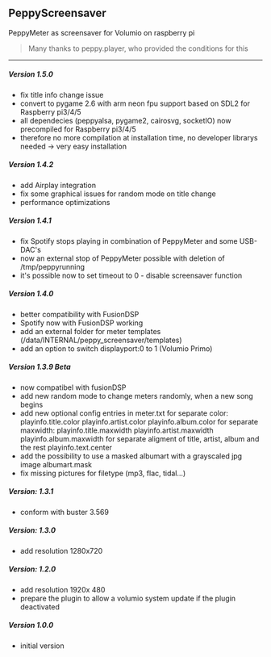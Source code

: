 ## PeppyScreensaver
PeppyMeter as screensaver for Volumio on raspberry pi
>Many thanks to peppy.player, who provided the conditions for this

-----
##### Version 1.5.0
* fix title info change issue
* convert to pygame 2.6 with arm neon fpu support based on SDL2 for Raspberry pi3/4/5
* all dependecies (peppyalsa, pygame2, cairosvg, socketIO) now precompiled for Raspberry pi3/4/5 
* therefore no more compilation at installation time, no developer librarys needed -> very easy installation 

##### Version 1.4.2
* add Airplay integration
* fix some graphical issues for random mode on title change
* performance optimizations

##### Version 1.4.1
* fix Spotify stops playing in combination of PeppyMeter and some USB-DAC's
* now an external stop of PeppyMeter possible with deletion of /tmp/peppyrunning
* it's possible now to set timeout to 0 - disable screensaver function
  
##### Version 1.4.0
* better compatibility with FusionDSP
* Spotify now with FusionDSP working
* add an external folder for meter templates (/data/INTERNAL/peppy_screensaver/templates)
* add an option to switch displayport:0 to 1 (Volumio Primo)

##### Version 1.3.9 Beta
* now compatibel with fusionDSP
* add new random mode to change meters randomly, when a new song begins
* add new optional config entries in meter.txt
   for separate color:
	playinfo.title.color
	playinfo.artist.color
	playinfo.album.color
   for separate maxwidth:
	playinfo.title.maxwidth
	playinfo.artist.maxwidth
	playinfo.album.maxwidth
   for separate aligment of title, artist, album and the rest
	playinfo.text.center
* add the possibility to use a masked albumart with a grayscaled jpg image
	albumart.mask
* fix missing pictures for filetype (mp3, flac, tidal...)
 
##### Version: 1.3.1

* conform with buster 3.569

##### Version: 1.3.0

* add resolution 1280x720

##### Version: 1.2.0

* add resolution 1920x 480
* prepare the plugin to allow a volumio system update if the plugin deactivated

##### Version 1.0.0

* initial version

 

